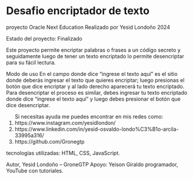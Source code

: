 <h1>Desafio encriptador de texto</h1>
proyecto Oracle Next Education
Realizado por Yesid Londoño 2024

<body><p> Estado del proyecto: Finalizado</p>

<p>Este proyecto permite encriptar palabras o frases a un código secreto y seguidamente luego de tener un texto encriptado lo permite desencriptar para su fácil lectura.</p>

<p>Modo de uso
En el campo donde dice “ingrese el texto aquí” es el sitio donde deberás ingresar el texto que quieres encriptar; luego presionas el botón que dice encriptar y al lado derecho aparecerá tu texto encriptado.
Para desencriptar el proceso es similar, debes ingresar tu texto encriptado donde dice “ingrese el texto aquí” y luego debes presionar el botón que dice desencriptar.</p>

<ol>Si necesitas ayuda me puedes encontrar en mis redes como:<li> https://www.instagram.com/yesidlondon/ </li>
<li>https://www.linkedin.com/in/yesid-osvaldo-londo%C3%B1o-arcila-33995a316/ </li>
<li>https://github.com/Gronegtp </li></ol>

<p>tecnologías utilizadas: HTML, CSS, JavaScript.</p>

<P>Autor, Yesid Londoño – GroneGTP
Apoyo: Yeison Giraldo programador, YouTube con tutoriales.</p>
</body>

